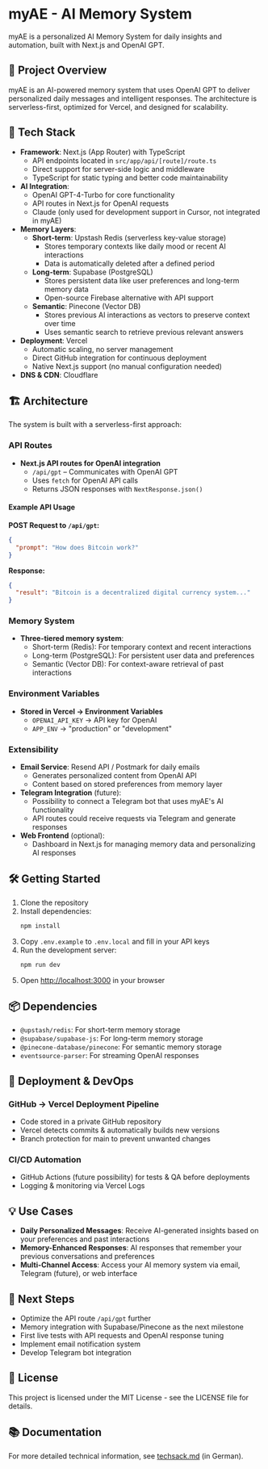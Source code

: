 # myAE - AI Memory System

myAE is a personalized AI Memory System for daily insights and automation, built with Next.js and OpenAI GPT.

## 📌 Project Overview

myAE is an AI-powered memory system that uses OpenAI GPT to deliver personalized daily messages and intelligent responses. The architecture is serverless-first, optimized for Vercel, and designed for scalability.

## 🚀 Tech Stack

- **Framework**: Next.js (App Router) with TypeScript
  - API endpoints located in `src/app/api/[route]/route.ts`
  - Direct support for server-side logic and middleware
  - TypeScript for static typing and better code maintainability
- **AI Integration**: 
  - OpenAI GPT-4-Turbo for core functionality
  - API routes in Next.js for OpenAI requests
  - Claude (only used for development support in Cursor, not integrated in myAE)
- **Memory Layers**:
  - **Short-term**: Upstash Redis (serverless key-value storage)
    - Stores temporary contexts like daily mood or recent AI interactions
    - Data is automatically deleted after a defined period
  - **Long-term**: Supabase (PostgreSQL)
    - Stores persistent data like user preferences and long-term memory data
    - Open-source Firebase alternative with API support
  - **Semantic**: Pinecone (Vector DB)
    - Stores previous AI interactions as vectors to preserve context over time
    - Uses semantic search to retrieve previous relevant answers
- **Deployment**: Vercel
  - Automatic scaling, no server management
  - Direct GitHub integration for continuous deployment
  - Native Next.js support (no manual configuration needed)
- **DNS & CDN**: Cloudflare

## 🏗️ Architecture

The system is built with a serverless-first approach:

### API Routes

- **Next.js API routes for OpenAI integration**
  - `/api/gpt` – Communicates with OpenAI GPT
  - Uses `fetch` for OpenAI API calls
  - Returns JSON responses with `NextResponse.json()`

#### Example API Usage

**POST Request to `/api/gpt`:**

```json
{
  "prompt": "How does Bitcoin work?"
}
```

**Response:**

```json
{
  "result": "Bitcoin is a decentralized digital currency system..."
}
```

### Memory System

- **Three-tiered memory system**:
  - Short-term (Redis): For temporary context and recent interactions
  - Long-term (PostgreSQL): For persistent user data and preferences
  - Semantic (Vector DB): For context-aware retrieval of past interactions

### Environment Variables

- **Stored in Vercel → Environment Variables**
  - `OPENAI_API_KEY` → API key for OpenAI
  - `APP_ENV` → "production" or "development"

### Extensibility

- **Email Service**: Resend API / Postmark for daily emails
  - Generates personalized content from OpenAI API
  - Content based on stored preferences from memory layer
- **Telegram Integration** (future): 
  - Possibility to connect a Telegram bot that uses myAE's AI functionality
  - API routes could receive requests via Telegram and generate responses
- **Web Frontend** (optional):
  - Dashboard in Next.js for managing memory data and personalizing AI responses

## 🛠️ Getting Started

1. Clone the repository
2. Install dependencies:
   ```bash
   npm install
   ```
3. Copy `.env.example` to `.env.local` and fill in your API keys
4. Run the development server:
   ```bash
   npm run dev
   ```
5. Open [http://localhost:3000](http://localhost:3000) in your browser

## 📦 Dependencies

- `@upstash/redis`: For short-term memory storage
- `@supabase/supabase-js`: For long-term memory storage
- `@pinecone-database/pinecone`: For semantic memory storage
- `eventsource-parser`: For streaming OpenAI responses

## 🚢 Deployment & DevOps

### GitHub → Vercel Deployment Pipeline

- Code stored in a private GitHub repository
- Vercel detects commits & automatically builds new versions
- Branch protection for main to prevent unwanted changes

### CI/CD Automation

- GitHub Actions (future possibility) for tests & QA before deployments
- Logging & monitoring via Vercel Logs

## 💡 Use Cases

- **Daily Personalized Messages**: Receive AI-generated insights based on your preferences and past interactions
- **Memory-Enhanced Responses**: AI responses that remember your previous conversations and preferences
- **Multi-Channel Access**: Access your AI memory system via email, Telegram (future), or web interface

## 🔖 Next Steps

- Optimize the API route `/api/gpt` further
- Memory integration with Supabase/Pinecone as the next milestone
- First live tests with API requests and OpenAI response tuning
- Implement email notification system
- Develop Telegram bot integration

## 📄 License

This project is licensed under the MIT License - see the LICENSE file for details.

## 📚 Documentation

For more detailed technical information, see [techsack.md](techsack.md) (in German).
